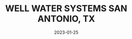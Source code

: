 ---
component: "service8_banner"
date: "2023-01-25"
title: WELL WATER SYSTEMS SAN ANTONIO, TX
text: "WELL WATER FILTRATION SYSTEMS IN SAN ANTONIO TEXAS. WELL PURIFICATION AND WELL TESTING FOR WELL WATER FILTERS AND WELL HOLDING TANKS."
textColor: white
featuredImage: ../../../images/service-gaines.webp
---